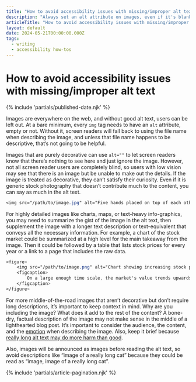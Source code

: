 ```yaml
---
title: "How to avoid accessibility issues with missing/improper alt text - Accessibility how-tos - Writing - Dustin Whisman"
description: "Always set an alt attribute on images, even if it's blank. Fewer images are purely decorative than you think. Keep alt text brief, falling back to long descriptions elsewhere if needed."
articleTitle: "How to avoid accessibility issues with missing/improper alt text"
layout: default
date: 2024-05-21T00:00:00.000Z
tags:
  - writing
  - accessibility how-tos
---
```


# How to avoid accessibility issues with missing/improper alt text

{% include 'partials/published-date.njk' %}

Images are everywhere on the web, and without good alt text, users can be left out. At a bare minimum, every `img` tag needs to have an `alt` attribute, empty or not. Without it, screen readers will fall back to using the file name when describing the image, and unless that file name happens to be descriptive, that’s not going to be helpful.

Images that are purely decorative can use `alt=""` to let screen readers know that there’s nothing to see here and just ignore the image. However, not all screen reader users are completely blind, so users with low vision may see that there is an image but be unable to make out the details. If the image is treated as decorative, they can’t satisfy their curiosity. Even if it is generic stock photography that doesn’t contribute much to the content, you can say as much in the alt text.

```css
<img src="/path/to/image.jpg" alt="Five hands placed on top of each other in a 'Go Team' gesture.">
```

For highly detailed images like charts, maps, or text-heavy info-graphics, you may need to summarize the gist of the image in the alt text, then supplement the image with a longer text description or text-equivalent that conveys all the necessary information. For example, a chart of the stock market could be summarized at a high level for the main takeaway from the image. Then it could be followed by a table that lists stock prices for every year or a link to a page that includes the raw data.

```css
<figure>
	<img src="/path/to/image.png" alt="Chart showing increasing stock prices over time, with notable dips during The Great Depression and The Great Recession.">
	<figcaption>
		On a large enough time scale, the market's value trends upwards (<a href="/historical-data">Full historical data</a>).
	</figcaption>
</figure>
```

For more middle-of-the-road images that aren’t decorative but don’t require long descriptions, it’s important to keep context in mind. Why are you including the image? What does it add to the rest of the content? A bone-dry, factual description of the image may not make sense in the middle of a lighthearted blog post. It’s important to consider the audience, the content, and the [emotion](https://jakearchibald.com/2021/great-alt-text/) when describing the image. Also, keep it brief because [really long alt text may do more harm than good](https://adrianroselli.com/2024/04/long-alt.html).

Also, images will be announced as images before reading the alt text, so avoid descriptions like “image of a really long cat” because they could be read as “image, image of a really long cat”.

{% include 'partials/article-pagination.njk' %}
